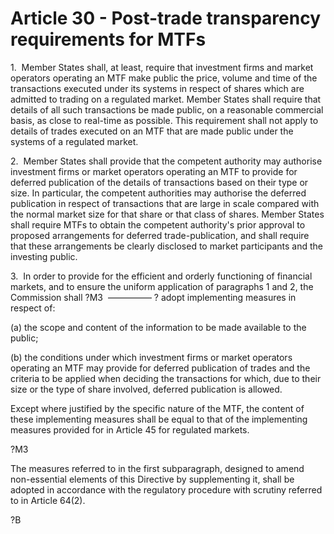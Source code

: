 # Article 30 - Post-trade transparency requirements for MTFs


1.  Member States shall, at least, require that investment firms and market operators operating an MTF make public the price, volume and time of the transactions executed under its systems in respect of shares which are admitted to trading on a regulated market. Member States shall require that details of all such transactions be made public, on a reasonable commercial basis, as close to real-time as possible. This requirement shall not apply to details of trades executed on an MTF that are made public under the systems of a regulated market.

2.  Member States shall provide that the competent authority may authorise investment firms or market operators operating an MTF to provide for deferred publication of the details of transactions based on their type or size. In particular, the competent authorities may authorise the deferred publication in respect of transactions that are large in scale compared with the normal market size for that share or that class of shares. Member States shall require MTFs to obtain the competent authority's prior approval to proposed arrangements for deferred trade-publication, and shall require that these arrangements be clearly disclosed to market participants and the investing public.

3.  In order to provide for the efficient and orderly functioning of financial markets, and to ensure the uniform application of paragraphs 1 and 2, the Commission shall ?M3  ————— ? adopt implementing measures in respect of:

(a) the scope and content of the information to be made available to the public;

(b) the conditions under which investment firms or market operators operating an MTF may provide for deferred publication of trades and the criteria to be applied when deciding the transactions for which, due to their size or the type of share involved, deferred publication is allowed.

Except where justified by the specific nature of the MTF, the content of these implementing measures shall be equal to that of the implementing measures provided for in Article 45 for regulated markets.

?M3

The measures referred to in the first subparagraph, designed to amend non-essential elements of this Directive by supplementing it, shall be adopted in accordance with the regulatory procedure with scrutiny referred to in Article 64(2).

?B
